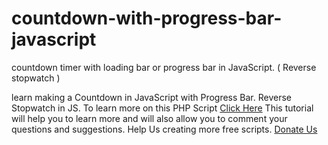 # countdown-with-progress-bar-javascript
countdown timer with loading bar or progress bar in JavaScript. ( Reverse stopwatch )


learn making a Countdown in JavaScript with Progress Bar. Reverse Stopwatch in JS.
To learn more on this PHP Script [Click Here](https://www.codespeedy.com/javascript-countdown-timer-with-progress-bar) This tutorial will help you to learn more and will also allow you to comment your questions and suggestions.
Help Us creating more free scripts.
[Donate Us](https://paypal.me/codespeedy)
